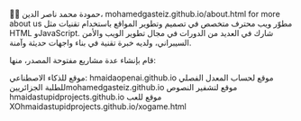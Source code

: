 
👨‍💻 حمودة محمد ناصر الدين، 
mohamedgasteiz.github.io/about.html for more about us
مطوّر ويب محترف متخصص في تصميم وتطوير المواقع باستخدام تقنيات مثل HTML وJavaScript. شارك في العديد من الدورات في مجال تطوير الويب والأمن السيبراني، ولديه خبرة تقنية في بناء واجهات حديثة وآمنة.

قام بإنشاء عدة مشاريع مفتوحة المصدر، منها:

موقع للذكاء الاصطناعي: hmaidaopenai.github.io
موقع لحساب المعدل الفصلي للطلبة الجزائريينmohamedgasteiz.github.io
موقع لتشفير النصوص hmaidastupidprojects.github.io
موقع للعب XOhmaidastupidprojects.github.io/xogame.html
